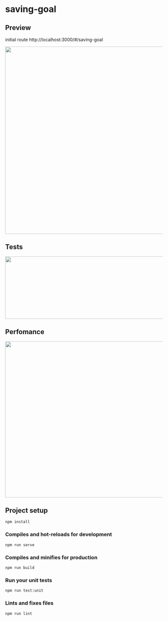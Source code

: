 # saving-goal



## Preview
initial route http://localhost:3000/#/saving-goal

<p align="center">
  <img src="https://i.imgur.com/6XzpydT.png" width="600" height="600" />
</p>

## Tests

<p align="center">
  <img src="https://i.imgur.com/4sCEMKh.png" width="600" height="200" />
</p>

## Perfomance

<p align="center">
  <img src="https://i.imgur.com/gtjjxcE.png" width="600" height="500" />
</p>

## Project setup
```
npm install
```

### Compiles and hot-reloads for development
```
npm run serve
```

### Compiles and minifies for production
```
npm run build
```

### Run your unit tests
```
npm run test:unit
```

### Lints and fixes files
```
npm run lint
```
